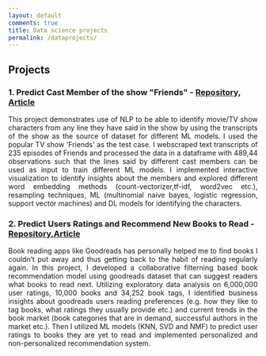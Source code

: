 ```yaml
---
layout: default
comments: true
title: Data science projects
permalink: /dataprojects/
---
```

## Projects
### 1. Predict Cast Member of the show "Friends" - [Repository,](https://github.com/shamafarabi/Predicting-Cast-Member-of-the-TV-show-Friends-using-NLP) [Article](https://github.com/shamafarabi/Predicting-Cast-Member-of-the-TV-show-Friends-using-NLP/blob/master/Project%20Report.ipynb)
<p style='text-align: justify;'>
This project demonstrates use of NLP to be able to identify movie/TV show characters from any line they have said in the show by using the transcripts of the show as the source of dataset for different ML models. I used the popular TV show 'Friends' as the test case. I webscraped text transcripts of 235 episodes of Friends and processed the data in a dataframe with 489,44 observations such that the lines said by different cast members can be used as input to train different ML models. I implemented interactive visualization to identify insights about the members and  explored different word embedding methods (count-vectorizer,tf-idf, word2vec etc.), resampling techniques, ML (multinomial naive bayes, logistic regression, support vector machines) and DL models for identifying the characters. 
</p>

### 2. Predict Users Ratings and Recommend New Books to Read - [Repository,](Book_Recommendation_Engine)[Article](https://nbviewer.jupyter.org/github/shamafarabi/Capstone_1_Book_Recommendation/blob/master/Milestone%20Report/Milestone%20Report.ipynb)
<p style='text-align: justify;'>
Book reading apps like Goodreads has personally helped me to find books I couldn’t put away and thus getting back to the habit of reading regularly again. In this project, I developed a collaborative filterning based book recommendation model using goodreads dataset that can suggest readers what books to read next.  Utilizing exploratory data analysis on  6,000,000 user ratings, 10,000 books and 34,252 book tags, I identified business insights  about goodreads users reading preferences (e.g. how they like to tag books, what ratings they usually provide etc.) and current trends in the book market (book categories that are in demand, successful authors in the market etc.). Then I utilized ML models (KNN, SVD and NMF) to predict user ratings to books they are yet to read and implemented personalized and non-personalized recommendation system.
 </p>
